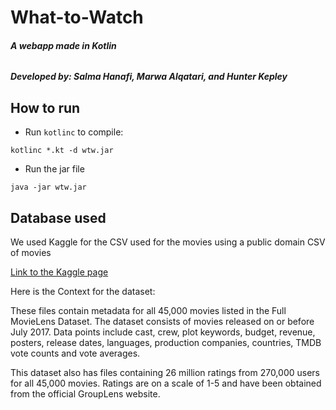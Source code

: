 # What-to-Watch

###### **A webapp made in Kotlin**

##### Developed by: Salma Hanafi, Marwa Alqatari, and Hunter Kepley

## How to run

* Run `kotlinc` to compile:

`kotlinc *.kt -d wtw.jar`

* Run the jar file

`java -jar wtw.jar`

## Database used

We used Kaggle for the CSV used for the movies using a public domain CSV of movies

[Link to the Kaggle page](https://www.kaggle.com/rounakbanik/the-movies-dataset?select=movies_metadata.csv)

Here is the Context for the dataset:

These files contain metadata for all 45,000 movies listed in the Full MovieLens Dataset. The dataset consists of movies released on or before July 2017. Data points include cast, crew, plot keywords, budget, revenue, posters, release dates, languages, production companies, countries, TMDB vote counts and vote averages.

This dataset also has files containing 26 million ratings from 270,000 users for all 45,000 movies. Ratings are on a scale of 1-5 and have been obtained from the official GroupLens website.
